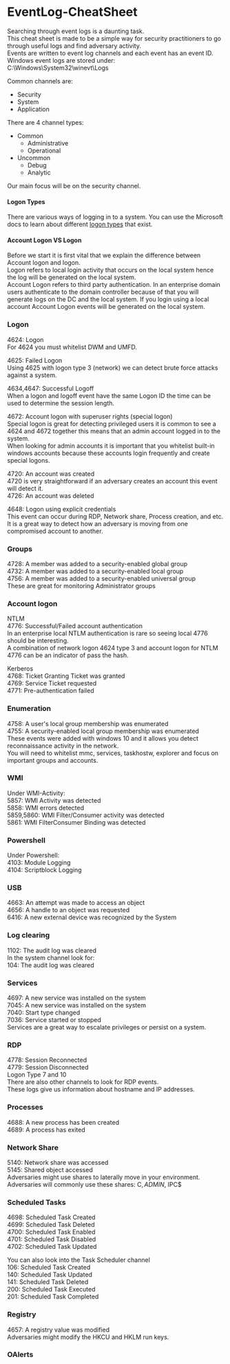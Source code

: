 # EventLog-CheatSheet
Searching through event logs is a daunting task.  
This cheat sheet is made to be a simple way for security practitioners to go through useful logs and find adversary activity.  
Events are written to event log channels and each event has an event ID.  
Windows event logs are stored under:  
C:\Windows\System32\winevt\Logs  

Common channels are:  
* Security
* System
* Application  

There are 4 channel types:  
* Common
	- Administrative 
	- Operational
* Uncommon
	- Debug
	- Analytic



Our main focus will be on the security channel.  
  
#### Logon Types
There are various ways of logging in to a system. You can use the Microsoft docs to learn about different [logon types](https://docs.microsoft.com/en-us/windows-server/identity/securing-privileged-access/reference-tools-logon-types) that exist. 

#### Account Logon VS Logon 

Before we start it is first vital that we explain the difference between Account logon and logon.  
Logon refers to local login activity that occurs on the local system hence the log will be generated on the local system.  
Account Logon refers to third party authentication. In an enterprise domain users authenticate to the domain controller because of that you will generate logs on the DC and the local system. If you login using a local account Account Logon events will be generated on the local system.  

### Logon
4624: Logon  
For 4624 you must whitelist DWM and UMFD.  
  
4625: Failed Logon  
Using 4625 with logon type 3 (network) we can detect brute force attacks against a system.  

  
4634,4647: Successful Logoff  
When a logon and logoff event have the same Logon ID the time can be used to determine the session length.  
  
4672: Account logon with superuser rights (special logon)  
Special logon is great for detecting privileged users it is common to see a 4624 and 4672 together this means that an admin account logged in to the system.  
When looking for admin accounts it is important that you whitelist built-in windows accounts because these accounts login frequently and create special logons.  
  
4720: An account was created  
4720 is very straightforward if an adversary creates an account this event will detect it.  
4726: An account was deleted  


4648: Logon using explicit credentials   
This event can occur during RDP, Network share, Process creation, and etc.  
It is a great way to detect how an adversary is moving from one compromised account to another.  


  
### Groups
4728: A member was added to a security-enabled global group  
4732: A member was added to a security-enabled local group  
4756: A member was added to a security-enabled universal group  
These are great for monitoring Administrator groups    

### Account logon
NTLM  
4776: Successful/Failed account authentication  
In an enterprise local NTLM authentication is rare so seeing local 4776 should be interesting.  
A combination of network logon 4624 type 3 and account logon for NTLM 4776 can be an indicator of pass the hash.  
  
Kerberos  
4768: Ticket Granting Ticket was granted   
4769: Service Ticket requested   
4771: Pre-authentication failed   

### Enumeration
4758: A user's local group membership was enumerated  
4755: A security-enabled local group membership was enumerated  
These events were added with windows 10 and it allows you detect reconnaissance activity in the network.  
You will need to whitelist mmc, services, taskhostw, explorer and focus on important groups and accounts.  



### WMI
Under WMI-Activity:  
5857: WMI Activity was detected  
5858: WMI errors detected  
5859,5860: WMI Filter/Consumer activity was detected  
5861: WMI FilterConsumer Binding was detected  


### Powershell
Under Powershell:  
4103: Module Logging  
4104: Scriptblock Logging  


### USB
4663: An attempt was made to access an object  
4656: A handle to an object was requested  
6416: A new external device was recognized by the System  


### Log clearing
1102: The audit log was cleared  
In the system channel look for:  
104: The audit log was cleared

### Services
4697: A new service was installed on the system  
7045: A new service was installed on the system   
7040: Start type changed   
7036: Service started or stopped  
Services are a great way to escalate privileges or persist on a system.  


### RDP
4778: Session Reconnected  
4779: Session Disconnected  
Logon Type 7 and 10  
There are also other channels to look for RDP events.  
These logs give us information about hostname and IP addresses.  


### Processes
4688: A new process has been created  
4689: A process has exited  



### Network Share  
5140: Network share was accessed  
5145: Shared object accessed  
Adversaries might use shares to laterally move in your environment.  
Adversaries will commonly use these shares: C$, ADMIN$, IPC$  


### Scheduled Tasks  
4698: Scheduled Task Created  
4699: Scheduled Task Deleted  
4700: Scheduled Task Enabled  
4701: Scheduled Task Disabled  
4702: Scheduled Task Updated  

You can also look into the Task Scheduler channel  
106: Scheduled Task Created  
140: Scheduled Task Updated  
141: Scheduled Task Deleted  
200: Scheduled Task Executed  
201: Scheduled Task Completed  

### Registry  
4657: A registry value was modified   
Adversaries might modify the HKCU and HKLM run keys.  


### OAlerts


